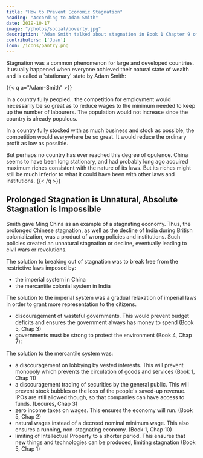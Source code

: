 ```yaml
---
title: "How to Prevent Economic Stagnation"
heading: "According to Adam Smith"
date: 2019-10-17
image: "/photos/social/poverty.jpg"
description: "Adam Smith talked about stagnation in Book 1 Chapter 9 of the Wealth of Nations"
contributors: ['Juan']
icon: /icons/pantry.png
---
```



Stagnation was a common phenomenon for large and developed countries. It usually happened when everyone achieved their natural state of wealth and is called a 'stationary' state by Adam Smith:

{{< q a="Adam-Smith" >}}
<p>In a country fully peopled.. the competition for employment would necessarily be so great as to reduce wages to the minimum needed to keep up the number of labourers. The population would not increase since the country is already populous.</p>

<p>In a country fully stocked with as much business and stock as possible, the competition would everywhere be so great. It would reduce the ordinary profit as low as possible.</p> 

<p>But perhaps no country has ever reached this degree of opulence. China seems to have been long stationary, and had probably long ago acquired maximum riches consistent with the nature of its laws. But its riches might still be much inferior to what it could have been with other laws and institutions.
{{< /q >}}


## Prolonged Stagnation is Unnatural, Absolute Stagnation is Impossible

Smith gave Ming China as an example of a stagnating economy. Thus, the prolonged Chinese stagnation, as well as the decline of India during British colonialization, was a product of wrong policies and institutions. Such policies created an unnatural stagnation or decline, eventually leading to civil wars or revolutions. 

The solution to breaking out of stagnation was to break free from the restrictive laws imposed by:
- the imperial system in China
- the mercantile colonial system in India 

The solution to the imperial system was a gradual relaxation of imperial laws in order to grant more representation to the citizens. 
- discouragement of wasteful governments. This would prevent budget deficits and ensures the government always has money to spend (Book 5, Chap 3)
- governments must be strong to protect the environment (Book 4, Chap 7):

The solution to the mercantile system was:
- a discouragement on lobbying by vested interests. This will prevent monopoly which prevents the circulation of goods and services (Book 1, Chap 11)
- a discouragement trading of securities by the general public. This will prevent stock bubbles or the loss of the people's saved-up revenue. IPOs are still allowed though, so that companies can have access to funds. (Lecures, Chap 3)
- zero income taxes on wages. This ensures the economy will run. (Book 5, Chap 2)
- natural wages instead of a decreed nominal minimum wage. This also ensures a running, non-stagnating economy. (Book 1, Chap 10)
- limiting of Intellectual Property to a shorter period. This ensures that new things and technologies can be produced, limiting stagnation (Book 5, Chap 1)



<!-- Why stagnations occurs. 

money-only economies naturally stagnate and crash since the mind only knows the current spacetime. 

future spacetime are unknown so spening and investments isn't done or failof their purpose. 

wave flow without being hindered 100% by objects.   -->